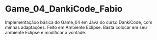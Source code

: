 # Game_04_DankiCode_Fabio

Implementaçãoo básica do Game_04 em Java do curso DankiCode, com minhas adaptações.
Feito em Ambiente Eclipse.
Basta colocar em seu ambiente Eclipse e modificar a vontade.